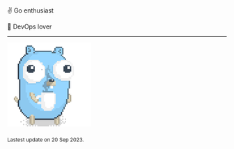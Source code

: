 :v: Go enthusiast

:muscle: DevOps lover

---

![Image alt text](/images/gopher_with_coffee.gif)


<sub>Lastest update on 20 Sep 2023.</sub>
